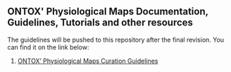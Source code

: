 ## ONTOX' Physiological Maps Documentation, Guidelines, Tutorials and other resources

The guidelines will be pushed to this repository after the final revision. You can find it on the link below:

1. [ONTOX’ Physiological Maps Curation Guidelines](https://docs.google.com/document/d/16GoksDvCMFWJo4vvLhSxlcKUhs9XgX-r/edit#heading=h.gjdgxs)
